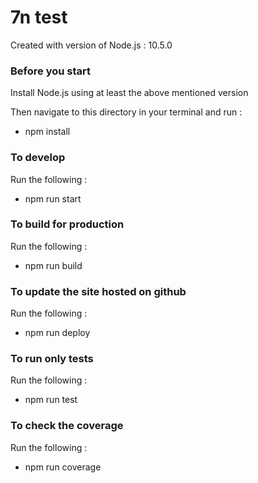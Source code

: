 # 7n test

Created with version of Node.js : 10.5.0

### Before you start ###
Install Node.js using at least the above mentioned version

Then navigate to this directory in your terminal and run :

- npm install

### To develop ###
Run the following :

- npm run start



### To build for production ###
Run the following :

- npm run build


### To update the site hosted on github ###
Run the following :

- npm run deploy

### To run only tests ###
Run the following :

- npm run test


### To check the coverage ###
Run the following :

- npm run coverage
